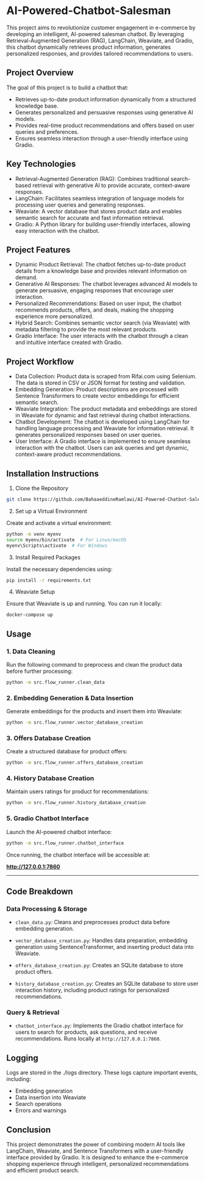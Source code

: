 # AI-Powered-Chatbot-Salesman

This project aims to revolutionize customer engagement in e-commerce by developing an intelligent, AI-powered salesman chatbot. By leveraging Retrieval-Augmented Generation (RAG), LangChain, Weaviate, and Gradio, this chatbot dynamically retrieves product information, generates personalized responses, and provides tailored recommendations to users.

## Project Overview

The goal of this project is to build a chatbot that:

- Retrieves up-to-date product information dynamically from a structured knowledge base.
- Generates personalized and persuasive responses using generative AI models.
- Provides real-time product recommendations and offers based on user queries and preferences.
- Ensures seamless interaction through a user-friendly interface using Gradio.

## Key Technologies

- Retrieval-Augmented Generation (RAG): Combines traditional search-based retrieval with generative AI to provide accurate, context-aware responses.
- LangChain: Facilitates seamless integration of language models for processing user queries and generating responses.
- Weaviate: A vector database that stores product data and enables semantic search for accurate and fast information retrieval.
- Gradio: A Python library for building user-friendly interfaces, allowing easy interaction with the chatbot.

## Project Features

- Dynamic Product Retrieval: The chatbot fetches up-to-date product details from a knowledge base and provides relevant information on demand.
- Generative AI Responses: The chatbot leverages advanced AI models to generate persuasive, engaging responses that encourage user interaction.
- Personalized Recommendations: Based on user input, the chatbot recommends products, offers, and deals, making the shopping experience more personalized.
- Hybrid Search: Combines semantic vector search (via Weaviate) with metadata filtering to provide the most relevant products.
- Gradio Interface: The user interacts with the chatbot through a clean and intuitive interface created with Gradio.

## Project Workflow

- Data Collection: Product data is scraped from Rifai.com using Selenium. The data is stored in CSV or JSON format for testing and validation.
- Embedding Generation: Product descriptions are processed with Sentence Transformers to create vector embeddings for efficient semantic search.
- Weaviate Integration: The product metadata and embeddings are stored in Weaviate for dynamic and fast retrieval during chatbot interactions.
- Chatbot Development: The chatbot is developed using LangChain for handling language processing and Weaviate for information retrieval. It generates personalized responses based on user queries.
- User Interface: A Gradio interface is implemented to ensure seamless interaction with the chatbot. Users can ask queries and get dynamic, context-aware product recommendations.

## Installation Instructions

1. Clone the Repository

```bash
git clone https://github.com/BahaaeddineRamlawi/AI-Powered-Chatbot-Salesman
```

2. Set up a Virtual Environment

Create and activate a virtual environment:

```bash
python -m venv myenv
source myenv/bin/activate  # For Linux/macOS
myenv\Scripts\activate  # For Windows
```

3. Install Required Packages

Install the necessary dependencies using:

```bash
pip install -r requirements.txt
```

4. Weaviate Setup

Ensure that Weaviate is up and running. You can run it locally:

```bash
docker-compose up
```

## Usage

### 1. Data Cleaning
Run the following command to preprocess and clean the product data before further processing:

```bash
python -m src.flow_runner.clean_data
```

### 2. Embedding Generation & Data Insertion
Generate embeddings for the products and insert them into Weaviate:

```bash
python -m src.flow_runner.vector_database_creation
```

### 3. Offers Database Creation
Create a structured database for product offers:

```bash
python -m src.flow_runner.offers_database_creation
```

### 4. History Database Creation
Maintain users ratings for product for recommendations:

```bash
python -m src.flow_runner.history_database_creation
```

### 5. Gradio Chatbot Interface
Launch the AI-powered chatbot interface:

```bash
python -m src.flow_runner.chatbot_interface
```

Once running, the chatbot interface will be accessible at:

**http://127.0.0.1:7860**

---

## Code Breakdown

### Data Processing & Storage

- `clean_data.py`: Cleans and preprocesses product data before embedding generation.

- `vector_database_creation.py`: Handles data preparation, embedding generation using SentenceTransformer, and inserting product data into Weaviate.

- `offers_database_creation.py`: Creates an SQLite database to store product offers.

- `history_database_creation.py`: Creates an SQLite database to store user interaction history, including product ratings for personalized recommendations.

### Query & Retrieval

- `chatbot_interface.py`: Implements the Gradio chatbot interface for users to search for products, ask questions, and receive recommendations. Runs locally at `http://127.0.0.1:7860`.

## Logging

Logs are stored in the ./logs directory. These logs capture important events, including:

- Embedding generation
- Data insertion into Weaviate
- Search operations
- Errors and warnings

## Conclusion

This project demonstrates the power of combining modern AI tools like LangChain, Weaviate, and Sentence Transformers with a user-friendly interface provided by Gradio. It is designed to enhance the e-commerce shopping experience through intelligent, personalized recommendations and efficient product search.
